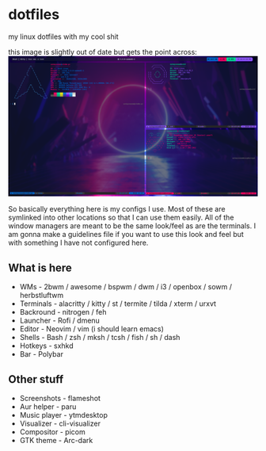 # dotfiles
my linux dotfiles with my cool shit

this image is slightly out of date but gets the point across:
<img src="https://raw.githubusercontent.com/eatmyvenom/dotfiles/main/images/main.png">

So basically everything here is my configs I use. Most of these are symlinked into other locations so that I can use them easily.
All of the window managers are meant to be the same look/feel as are the terminals.
I am gonna make a guidelines file if you want to use this look and feel but with something I have not configured here.

## What is here

* WMs       - 2bwm / awesome / bspwm / dwm / i3 / openbox / sowm / herbstluftwm
* Terminals - alacritty / kitty / st / termite / tilda / xterm / urxvt
* Backround - nitrogen / feh
* Launcher  - Rofi / dmenu
* Editor    - Neovim / vim (i should learn emacs)
* Shells    - Bash / zsh / mksh / tcsh / fish / sh / dash 
* Hotkeys   - sxhkd
* Bar       - Polybar

## Other stuff

* Screenshots  - flameshot
* Aur helper   - paru
* Music player - ytmdesktop
* Visualizer   - cli-visualizer
* Compositor   - picom 
* GTK theme    - Arc-dark
